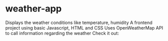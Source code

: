 # weather-app
Displays the weather conditions like temperature, humidity
A frontend project using basic Javascript, HTML and CSS
Uses OpenWeatherMap API to call information regarding the weather
Check it out: 
